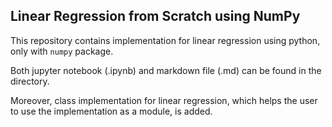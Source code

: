 ## Linear Regression from Scratch using NumPy

This repository contains implementation for linear regression using python, only with `numpy` package. 

Both jupyter notebook (.ipynb) and markdown file (.md) can be found in the directory.

Moreover, class implementation for linear regression, which helps the user to use the implementation as a module, is added.
